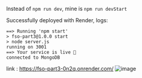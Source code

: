 
Instead of ```npm run dev```, mine is ```npm run devStart```

Successfully deployed with Render, logs:
```shell
==> Running 'npm start'
> fso-part3@1.0.0 start
> node server.js
running on 3001
==> Your service is live 🎉
connected to MongoDB
```
link : https://fso-part3-0n2q.onrender.com/
![image](https://github.com/sutjipot/fso-part3/assets/137701637/bc6d0203-17c4-42b4-afcf-ddd076892ccf)
